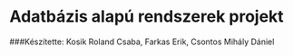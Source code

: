 # Adatbázis alapú rendszerek projekt
###Készítette: Kosik Roland Csaba, Farkas Erik, Csontos Mihály Dániel
